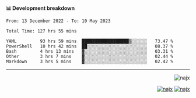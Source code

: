<b>📊 Development breakdown</b>
<!--START_SECTION:waka-->

```text
From: 13 December 2022 - To: 10 May 2023

Total Time: 127 hrs 55 mins

YAML         93 hrs 59 mins  ██████████████████▒░░░░░░   73.47 %
PowerShell   10 hrs 42 mins  ██░░░░░░░░░░░░░░░░░░░░░░░   08.37 %
Bash         4 hrs 13 mins   ▓░░░░░░░░░░░░░░░░░░░░░░░░   03.31 %
Other        3 hrs 7 mins    ▓░░░░░░░░░░░░░░░░░░░░░░░░   02.44 %
Markdown     3 hrs 5 mins    ▓░░░░░░░░░░░░░░░░░░░░░░░░   02.42 %
```

<!--END_SECTION:waka-->
-----
<p align="right">
  <img src="https://komarev.com/ghpvc/?username=najx&label=GitHub%20Profile%20Views&color=yellow&style=flat" alt="najx" />
</p align="center">
<p align="right">
  <a href="https://www.linkedin.com/in/abdx"><img src="https://img.shields.io/badge/LinkedIn--_.svg?style=social&logo=linkedin" alt="najx"></a>
  <a href="https://stackoverflow.com/users/19588110/najim-abdelmoula"><img src="https://img.shields.io/badge/Stack Overflow--_.svg?style=social&logo=stackoverflow" alt="najx"></a>
</p align="center">
